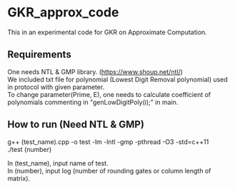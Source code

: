 # GKR_approx_code
This in an experimental code for GKR on Approximate Computation.

## Requirements
One needs NTL & GMP library. (https://www.shoup.net/ntl/) \
We included txt file for polynomial (Lowest Digit Removal polynomial) used in protocol with given parameter. \
To change parameter(Prime, E), one needs to calculate coefficient of polynomials commenting in "genLowDigitPoly(i);" in main.			

## How to run (Need NTL & GMP)
g++ (test_name).cpp -o test -lm -lntl -gmp -pthread -O3 -std=c++11 \
./test (number)

In (test_name), input name of test. \
In (number), input log (number of rounding gates or column length of matrix).
